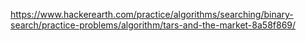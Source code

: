 https://www.hackerearth.com/practice/algorithms/searching/binary-search/practice-problems/algorithm/tars-and-the-market-8a58f869/

